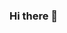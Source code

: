 ### Hi there 👋

<!--
**ishan26gupta/ishan26gupta** is a ✨ _special_ ✨ repository because its `README.md` (this file) appears on your GitHub profile.

Here are some ideas to get you started:
- 🌱 I’m currently learning game development.
- 💬 Ask me about anything.
- 📫 How to reach me: https://www.linkedin.com/in/ishan-gupta-68b2b2261
- 😄 Pronouns: he/him
-->
